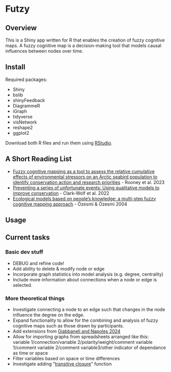 # Futzy
 
## Overview
This is a Shiny app written for R that enables the creation of fuzzy cognitive maps. A fuzzy cognitive map is a decision-making tool that models causal influences between nodes over time.

## Install
Required packages: 
- Shiny
- bslib
- shinyFeedback
- DiagrammeR
- iGraph
- tidyverse
- visNetwork
- reshape2
- ggplot2

Download both R files and run them using [RStudio](https://posit.co/download/rstudio-desktop/).

## A Short Reading List
- [Fuzzy cognitive mapping as a tool to assess the relative cumulative effects of environmental stressors on an Arctic seabird population to identify conservation action and research priorities](https://besjournals.onlinelibrary.wiley.com/doi/10.1002/2688-8319.12241) - Rooney et al. 2023
- [Preventing a series of unfortunate events: Using qualitative models to improve conservation](https://besjournals.onlinelibrary.wiley.com/doi/10.1111/1365-2664.14231) - Clark-Wolf et al. 2022
- [Ecological models based on people’s knowledge: a multi-step fuzzy cognitive mapping approach](https://linkinghub.elsevier.com/retrieve/pii/S030438000300543X) - Özesmi & Özesmi 2004

## Usage

## Current tasks
### Basic dev stuff
- DEBUG and refine code!
- Add ability to delete & modify node or edge
- Incorporate graph statistics into model analysis (e.g. degree, centrality)
- Include more information about connections when a node or edge is selected.

### More theoretical things
- Investigate connecting a node to an edge such that changes in the node influence the degree on the edge.
- Expand functionality to allow for the combining and analysis of fuzzy cognitive maps such as those drawn by participants.
- Add extensions from [Giabbaneli and Napoles 2024](https://link.springer.com/10.1007/978-3-031-48963-1)
- Allow for importing graphs from spreadsheets arranged like this:  variable 1/connection/variable 2/polarity/weight/comment variable 1/comment variable 2/comment variable3/other indicator of dependance as time or space
- Filter variables based on space or time differences
- Investigate adding "[transitive closure](https://www.cs.sfu.ca/~ggbaker/zju/math/closures.html)" function